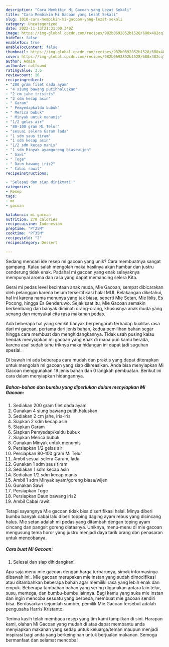 ```yaml
---
description: "Cara Membikin Mi Gacoan yang Lezat Sekali"
title: "Cara Membikin Mi Gacoan yang Lezat Sekali"
slug: 1010-cara-membikin-mi-gacoan-yang-lezat-sekali
category: Uncategorized
date: 2022-11-13T21:31:00.340Z
image: https://img-global.cpcdn.com/recipes/982b0692852b1528/680x482cq70/mi-gacoan-foto-resep-utama.jpg
hideToc: false
enableToc: true
enableTocContent: false
thumbnail: https://img-global.cpcdn.com/recipes/982b0692852b1528/680x482cq70/mi-gacoan-foto-resep-utama.jpg
cover: https://img-global.cpcdn.com/recipes/982b0692852b1528/680x482cq70/mi-gacoan-foto-resep-utama.jpg
author: Admin
authorAv: notfound
ratingvalue: 3.6
reviewcount: 16
recipeingredient:
- "200 gram filet dada ayam"
- "4 siung bawang putihhaluskan"
- "2 cm jahe irisiris"
- "2 sdm kecap asin"
- " Garam"
- " Pemyedapkaldu bubuk"
- " Merica bubuk"
- " Minyak untuk menumis"
- "1/2 gelas air"
- "80-100 gram Mi Telur"
- "sesuai selera Garam lada"
- "1 sdm saus tiram"
- "1 sdm kecap asin"
- "1/2 sdm kecap manis"
- "1 sdm Minyak ayamgoreng biasawijen"
- " Sawi"
- " Toge"
- " Daun bawang iris2"
- " Cabai rawit"
recipeinstructions:

- "Selesai dan siap dinikmati!"
categories:
- Resep
tags:
- mi
- gacoan

katakunci: mi gacoan 
nutrition: 279 calories
recipecuisine: Indonesian
preptime: "PT25M"
cooktime: "PT35M"
recipeyield: "2"
recipecategory: Dessert

---
```





Sedang mencari ide resep mi gacoan yang unik? Cara membuatnya sangat gampang. Kalau salah mengolah maka hasilnya akan hambar dan justru cenderung tidak enak. Padahal mi gacoan yang enak selayaknya mempunyai aroma dan rasa yang dapat memancing selera Kita.





Gerai mi pedas level kecintaan anak muda, Mie Gacoan, sempat dibicarakan oleh pelanggan karena belum tersertifikasi halal MUI. Belakangan diketahui, hal ini karena nama menunya yang tak biasa, seperti Mie Setan, Mie Iblis, Es Pocong, hingga Es Genderuwo. Sejak saat itu, Mie Gacoan semakin berkembang dan banyak diminati orang-orang, khususnya anak muda yang senang dan menyukai cita rasa makanan pedas.

Ada beberapa hal yang sedikit banyak berpengaruh terhadap kualitas rasa dari mi gacoan, pertama dari jenis bahan, kedua pemilihan bahan segar hingga cara membuat dan menghidangkannya. Tidak usah pusing kalau hendak menyiapkan mi gacoan yang enak di mana pun kamu berada, karena asal sudah tahu triknya maka hidangan ini dapat jadi suguhan spesial.






Di bawah ini ada beberapa cara mudah dan praktis yang dapat diterapkan untuk mengolah mi gacoan yang siap dikreasikan. Anda bisa menyiapkan Mi Gacoan menggunakan 19 jenis bahan dan 0 langkah pembuatan. Berikut ini cara dalam menyiapkan hidangannya.

<!--inarticleads1-->

##### Bahan-bahan dan bumbu yang diperlukan dalam menyiapkan Mi Gacoan:

1. Sediakan 200 gram filet dada ayam
1. Gunakan 4 siung bawang putih,haluskan
1. Sediakan 2 cm jahe, iris-iris
1. Siapkan 2 sdm kecap asin
1. Siapkan  Garam
1. Siapkan  Pemyedap/kaldu bubuk
1. Siapkan  Merica bubuk
1. Gunakan  Minyak untuk menumis
1. Persiapkan 1/2 gelas air
1. Persiapkan 80-100 gram Mi Telur
1. Ambil sesuai selera Garam, lada
1. Gunakan 1 sdm saus tiram
1. Sediakan 1 sdm kecap asin
1. Sediakan 1/2 sdm kecap manis
1. Ambil 1 sdm Minyak ayam/goreng biasa/wijen
1. Gunakan  Sawi
1. Persiapkan  Toge
1. Persiapkan  Daun bawang iris2
1. Ambil  Cabai rawit


Tetapi sayangnya Mie gacoan tidak bisa disertifikasi halal. Minya diberi bumbu banyak cabai lalu diberi topping daging ayam rebus yang dicincang halus. Mie setan adalah mi pedas yang ditambah dengan toping ayam cincang dan pangsit goreng diatasnya. Uniknya, menu-menu di mie gacoan mengusung tema horor yang justru menjadi daya tarik orang dan penasaran untuk mencobanya. 

<!--inarticleads2-->

##### Cara buat Mi Gacoan:


1. Selesai dan siap dihidangkan!

Apa saja menu mie gacoan dengan harga terbarunya, simak informasinya dibawah ini:. Mie gacoan merupakan mie instan yang sudah dimodifikasi atau ditambahkan beberapa bahan agar memiliki rasa yang lebih enak dan empuk. Beberapa tambahan bahan yang sering digunakan antara lain telur, susu, mentega, dan bumbu-bumbu lainnya. Bagi kamu yang suka mie instan dan ingin mencoba sesuatu yang berbeda, membuat mie gacoan sendiri bisa. Berdasarkan sejumlah sumber, pemilik Mie Gacoan tersebut adalah pengusaha Harris Kristanto. 

Terima kasih telah membaca resep yang tim kami tampilkan di sini. Harapan kami, olahan Mi Gacoan yang mudah di atas dapat membantu anda menyiapkan makanan yang sedap untuk keluarga/teman maupun menjadi inspirasi bagi anda yang berkeinginan untuk berjualan makanan. Semoga bermanfaat dan selamat mencoba!

